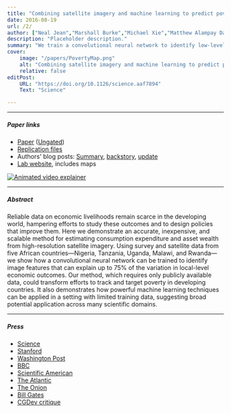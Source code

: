```yaml
---
title: "Combining satellite imagery and machine learning to predict poverty" 
date: 2016-08-19
url: /2/
author: ["Neal Jean","Marshall Burke","Michael Xie","Matthew Alampay Davis","David B. Lobell","Stefano Ermon"]
description: "Placeholder description." 
summary: "We train a convolutional neural network to identify low-level features of image data useful for classification tasks. We then assign the CNN the related task of condensing high-resolution daytime satellite images into lower-dimensional vectors of features covariant with the areas’ corresponding night-time luminosities, which we consider imperfect proxies for levels of economic activity. Ridge regression models then relate these feature vectors to data from representative household surveys conducted in Uganda, Tanzania, Nigeria, Malawi, and Rwanda to generate fine-scale “poverty maps”, regionally disaggregated estimates of the distribution of consumption expenditure and asset wealth. Cross-validation analyses show that our transfer learning method compares favorably to existing and expensive methods at out-of-sample prediction, suggesting potential applications for interventions targeting poverty in data-scarce areas. We emphasize our pipeline uses only public data and software, enabling cheap replication and potential scalability to help address the infrequency and prohibitive expense of household surveys." 
cover:
    image: "/papers/PovertyMap.png"
    alt: "Combining satellite imagery and machine learning to predict poverty"
    relative: false
editPost:
    URL: "https://doi.org/10.1126/science.aaf7894"
    Text: "Science"

---
```



---

##### Paper links

+ [Paper](https://www.science.org/doi/10.1126/science.aaf7894) ([Ungated](/papers/JeanEtAl2016.pdf))
+ [Replication files](https://github.com/nealjean/predicting-poverty)
+ Authors' blog posts: [Summary](http://www.g-feed.com/2016/08/economics-from-space.html), [backstory](http://www.g-feed.com/2016/08/risk-aversion-in-science.html), [update](http://www.g-feed.com/2017/02/targeting-poverty-with-satellites.html)
+ [Lab website](http://sustain.stanford.edu/predicting-poverty), includes maps

[![Animated video explainer](http://img.youtube.com/vi/DafZSeIGLNE/0.jpg)](http://www.youtube.com/watch?v=DafZSeIGLNE "Animated video explainer")

---

##### Abstract

Reliable data on economic livelihoods remain scarce in the developing world, hampering efforts to study these outcomes and to design policies that improve them. Here we demonstrate an accurate, inexpensive, and scalable method for estimating consumption expenditure and asset wealth from high-resolution satellite imagery. Using survey and satellite data from five African countries—Nigeria, Tanzania, Uganda, Malawi, and Rwanda—we show how a convolutional neural network can be trained to identify image features that can explain up to 75% of the variation in local-level economic outcomes. Our method, which requires only publicly available data, could transform efforts to track and target poverty in developing countries. It also demonstrates how powerful machine learning techniques can be applied in a setting with limited training data, suggesting broad potential application across many scientific domains.

---

##### Press

+ [Science](http://science.sciencemag.org/content/353/6301/753)
+ [Stanford](https://news.stanford.edu/2016/08/18/combining-satellite-data-machine-learning-to-map-poverty/)
+ [Washington Post](https://www.washingtonpost.com/news/wonk/wp/2016/08/24/how-satellite-images-are-helping-find-the-worlds-hidden-poor/?noredirect=on&utm_term=.ad5ca2f277da)
+ [BBC](https://www.bbc.co.uk/news/science-environment-37122748)
+ [Scientific American](https://www.scientificamerican.com/article/2016-world-changing-ideas/)
+ [The Atlantic](https://www.theatlantic.com/technology/archive/2016/08/can-satellites-learn-to-see-poverty/497153/)
+ [The Onion](https://www.theonion.com/satellite-images-could-predict-poverty-1819563263)
+ [Bill Gates](https://twitter.com/BillGates/status/773188644014350336)
+ [CGDev critique](https://www.cgdev.org/blog/can-we-measure-poverty-outer-space)